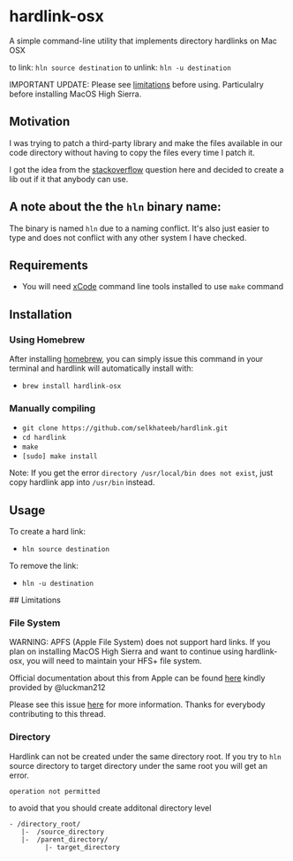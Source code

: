 # hardlink-osx
A simple command-line utility that implements directory hardlinks on Mac OSX

to link: `hln source destination`
to unlink: `hln -u destination`

IMPORTANT UPDATE: Please see [limitations](#limitations) before using. Particulalry before installing MacOS High Sierra.

## Motivation
I was trying to patch a third-party library and make the files available in our
code directory without having to copy the files every time I patch it.

I got the idea from the  [stackoverflow](http://stackoverflow.com/questions/80875/what-is-the-bash-command-to-create-a-hardlink-to-a-directory-in-os-x)
question here and decided to create a lib out if it that anybody can use.

## A note about the the `hln` binary name:
The binary is named `hln` due to a naming conflict. It's also just easier to type and does not conflict with any other system I have checked.

## Requirements
- You will need [xCode](https://developer.apple.com/technologies/mac/#xcode) command line tools installed to use `make` command

## Installation
### Using Homebrew
After installing [homebrew](http://brew.sh/), you can simply issue this command in your terminal and hardlink will automatically install with:

- `brew install hardlink-osx`

### Manually compiling
- `git clone https://github.com/selkhateeb/hardlink.git`
- `cd hardlink`
- `make`
- `[sudo] make install`

Note: If you get the error `directory /usr/local/bin does not exist`, just copy hardlink app into `/usr/bin` instead.

## Usage
To create a hard link:
- `hln source destination`

To remove the link:
- `hln -u destination`

<a name="limitations"></a>## Limitations

### File System

WARNING: APFS (Apple File System) does not support hard links. If you plan on installing MacOS High Sierra and want to continue using hardlink-osx, you will need to maintain your HFS+ file system.

Official documentation about this from Apple can be found [here](https://developer.apple.com/library/content/documentation/FileManagement/Conceptual/APFS_Guide/FAQ/FAQ.html) kindly provided by @luckman212

Please see this issue [here](https://github.com/selkhateeb/hardlink/issues/31) for more information. Thanks for everybody contributing to this thread.

### Directory
Hardlink can not be created under the same directory root.
If you try to `hln` source directory to target directory under the same root you will get an error.
```
operation not permitted
```
to avoid that you should create additonal directory level
```
- /directory_root/
   |-  /source_directory
   |-  /parent_directory/
         |- target_directory
```
